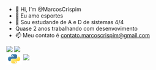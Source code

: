 - 👋 Hi, I’m @MarcosCrispim
- 👀 Eu amo esportes
- 🌱 Sou estudande de A e D de sistemas 4/4
- Quase 2 anos trabalhando com desenvovimento
- 📫 Meu contato é contato.marcoscrispim@gmail.com

<div>
 <a href = "mailto:contato.marcoscrispim@gmail.com"><img src="https://img.shields.io/badge/-Gmail-%23333?style=for-the-badge&logo=gmail&logoColor=white" target="_blank"></a>
  <a href="https://www.linkedin.com/in/marcos-crispim/" target="_blank"><img src="https://img.shields.io/badge/-LinkedIn-%230077B5?style=for-the-badge&logo=linkedin&logoColor=white" target="_blank"></a> 
</div>

<div>
  <img align="center" alt="Rafa-Python" height="30" width="40" src="https://raw.githubusercontent.com/devicons/devicon/master/icons/python/python-original.svg" style="max-width: 100%;">
  <img heigh="180em" src="https://github-readme-stats.vercel.app/api/top-langs/?username=MarcosCrispim&layout=compact&langs_count=16&theme=Cayman"/>
</div>

